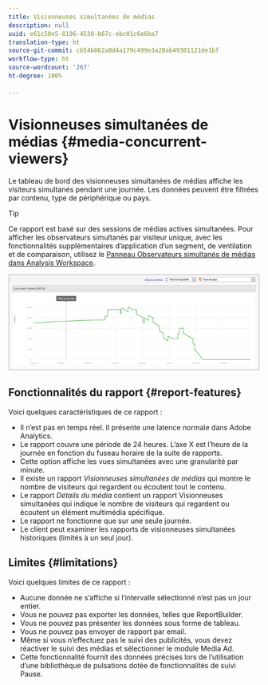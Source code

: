 ```yaml
---
title: Visionneuses simultanées de médias
description: null
uuid: e61c50e5-8196-4538-b67c-ebc01c6e6ba7
translation-type: ht
source-git-commit: cb54b862a0d4a179c499e3a28ab49301121de1bf
workflow-type: ht
source-wordcount: '267'
ht-degree: 100%

---
```



# Visionneuses simultanées de médias {#media-concurrent-viewers}

Le tableau de bord des visionneuses simultanées de médias affiche les visiteurs simultanés pendant une journée. Les données peuvent être filtrées par contenu, type de périphérique ou pays.

>[!TIP]
>
> Ce rapport est basé sur des sessions de médias actives simultanées.  Pour afficher les observateurs simultanés par visiteur unique, avec les fonctionnalités supplémentaires d’application d’un segment, de ventilation et de comparaison, utilisez le [Panneau Observateurs simultanés de médias dans Analysis Workspace](https://docs.adobe.com/content/help/fr-FR/analytics/analyze/analysis-workspace/panels/media-concurrent-viewers.html).


![](assets/video-concurrent-viewers.png)

## Fonctionnalités du rapport {#report-features}

Voici quelques caractéristiques de ce rapport :

* Il n’est pas en temps réel. Il présente une latence normale dans Adobe Analytics.
* Le rapport couvre une période de 24 heures. L’axe X est l’heure de la journée en fonction du fuseau horaire de la suite de rapports.
* Cette option affiche les vues simultanées avec une granularité par minute.
* Il existe un rapport *Visionneuses simultanées de médias* qui montre le nombre de visiteurs qui regardent ou écoutent tout le contenu.
* Le rapport *Détails du média* contient un rapport Visionneuses simultanées qui indique le nombre de visiteurs qui regardent ou écoutent un élément multimédia spécifique.
* Le rapport ne fonctionne que sur une seule journée.
* Le client peut examiner les rapports de visionneuses simultanées historiques (limités à un seul jour).

## Limites {#limitations}

Voici quelques limites de ce rapport :

* Aucune donnée ne s’affiche si l’intervalle sélectionné n’est pas un jour entier.
* Vous ne pouvez pas exporter les données, telles que ReportBuilder.
* Vous ne pouvez pas présenter les données sous forme de tableau.
* Vous ne pouvez pas envoyer de rapport par email.
* Même si vous n’effectuez pas le suivi des publicités, vous devez réactiver le suivi des médias et sélectionner le module Media Ad.
* Cette fonctionnalité fournit des données précises lors de l’utilisation d’une bibliothèque de pulsations dotée de fonctionnalités de suivi Pause.
